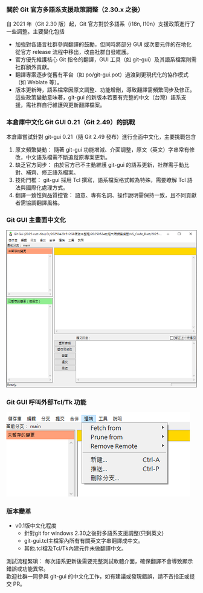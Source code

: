 ### 關於 Git 官方多語系支援政策調整（2.30.x 之後）  

自 2021 年（Git 2.30 版）起，Git 官方對於多語系（i18n, l10n）支援政策進行了一些調整。主要變化包括  

 - 加強對各語言社群參與翻譯的鼓勵，但同時將部分 GUI 或次要元件的在地化從官方 release 流程中移出，改由社群自發維護。  
 - 官方優先維護核心 Git 指令的翻譯，GUI 工具（如 git-gui）及其語系檔案則需社群額外貢獻。  
 - 翻譯專案逐步從舊有平台（如 po/git-gui.pot）過渡到更現代化的協作模式（如 Weblate 等）。  
 - 版本更新時，語系檔常因原文調整、功能增刪，導致翻譯需頻繁同步及修正。  
這些政策變動意味著，git-gui 的新版本若要有完整的中文（台灣）語系支援，需社群自行維護與更新翻譯檔案。  

### 本倉庫中文化 Git GUI 0.21（Git 2.49）的挑戰  

本倉庫嘗試針對 git-gui 0.21（隨 Git 2.49 發布）進行全面中文化，主要挑戰包含  

1. 原文頻繁變動： 隨著 git-gui 功能增減、介面調整，原文（英文）字串常有修改，中文語系檔需不斷追蹤原專案更新。  
2. 缺乏官方同步： 由於官方已不主動維護 git-gui 的語系更新，社群需手動比對、補齊、修正語系檔案。  
3. 技術門檻： git-gui 採用 Tcl 撰寫，語系檔案格式較為特殊，需要瞭解 Tcl 語法與國際化處理方式。  
4. 翻譯一致性與品質控管： 語意、專有名詞、操作說明需保持一致，且不同貢獻者需協調翻譯風格。  

### Git GUI 主畫面中文化  

![Git GUI 主畫面](pic/Git-GUI-main-win-1.png)  

### Git GUI 呼叫外部Tcl/Tk 功能  

![Git GUI 主畫面外部Tcl/Tk功能](pic/Git-GUI-main-win-2.png)  

### 版本變革  

 - v0.1版中文化程度  
     - 針對git for windows 2.30之後對多語系支援調整(只剩英文)  
     - git-gui.tcl主檔案內所有有關英文字串翻譯成中文。  
     - 其他.tcl檔及Tcl/Tk內建元件未做翻譯中文。  

測試流程繁瑣： 每次語系更新後需要完整測試軟體介面，確保翻譯不會導致顯示錯誤或功能異常。  
歡迎社群一同參與 git-gui 的中文化工作，如有建議或發現錯誤，請不吝指正或提交 PR。  
